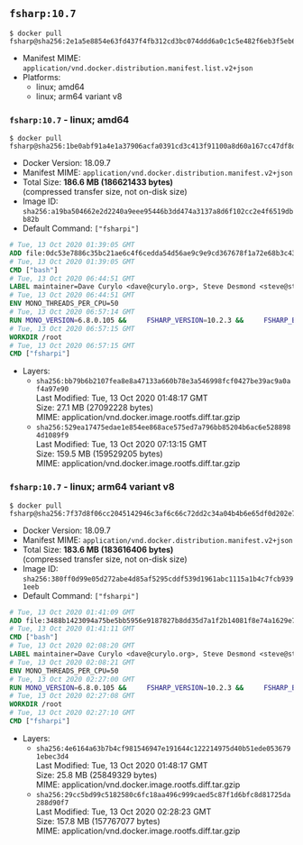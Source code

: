 ## `fsharp:10.7`

```console
$ docker pull fsharp@sha256:2e1a5e8854e63fd437f4fb312cd3bc074ddd6a0c1c5e482f6eb3f5eb6a04fb33
```

-	Manifest MIME: `application/vnd.docker.distribution.manifest.list.v2+json`
-	Platforms:
	-	linux; amd64
	-	linux; arm64 variant v8

### `fsharp:10.7` - linux; amd64

```console
$ docker pull fsharp@sha256:1be0abf91a4e1a37906acfa0391cd3c413f91100a8d60a167cc47df8dd7857cf
```

-	Docker Version: 18.09.7
-	Manifest MIME: `application/vnd.docker.distribution.manifest.v2+json`
-	Total Size: **186.6 MB (186621433 bytes)**  
	(compressed transfer size, not on-disk size)
-	Image ID: `sha256:a19ba504662e2d2240a9eee95446b3dd474a3137a8d6f102cc2e4f6519dbb82b`
-	Default Command: `["fsharpi"]`

```dockerfile
# Tue, 13 Oct 2020 01:39:05 GMT
ADD file:0dc53e7886c35bc21ae6c4f6cedda54d56ae9c9e9cd367678f1a72e68b3c43d4 in / 
# Tue, 13 Oct 2020 01:39:05 GMT
CMD ["bash"]
# Tue, 13 Oct 2020 06:44:51 GMT
LABEL maintainer=Dave Curylo <dave@curylo.org>, Steve Desmond <steve@stevedesmond.ca>
# Tue, 13 Oct 2020 06:44:51 GMT
ENV MONO_THREADS_PER_CPU=50
# Tue, 13 Oct 2020 06:57:14 GMT
RUN MONO_VERSION=6.8.0.105 &&     FSHARP_VERSION=10.2.3 &&     FSHARP_BASENAME=fsharp-$FSHARP_VERSION &&     FSHARP_ARCHIVE=$FSHARP_VERSION.tar.gz &&     FSHARP_ARCHIVE_URL=https://github.com/fsharp/fsharp/archive/$FSHARP_VERSION.tar.gz &&     export GNUPGHOME="$(mktemp -d)" &&     apt-get update && apt-get --no-install-recommends install -y gnupg dirmngr ca-certificates apt-transport-https &&     apt-key adv --batch --keyserver hkp://p80.pool.sks-keyservers.net:80 --recv-keys 3FA7E0328081BFF6A14DA29AA6A19B38D3D831EF &&     echo "deb https://download.mono-project.com/repo/debian stable-buster/snapshots/$MONO_VERSION main" | tee /etc/apt/sources.list.d/mono-official-stable.list &&     apt-get update -y &&     apt-get --no-install-recommends install -y pkg-config make nuget mono-devel msbuild ca-certificates-mono locales &&     rm -rf /var/lib/apt/lists/* &&     echo 'en_US.UTF-8 UTF-8' > /etc/locale.gen && /usr/sbin/locale-gen &&     mkdir -p /tmp/src &&     cd /tmp/src &&     printf "namespace a { class b { public static void Main(string[] args) { new System.Net.WebClient().DownloadFile(\"%s\", \"%s\");}}}" $FSHARP_ARCHIVE_URL $FSHARP_ARCHIVE > download-fsharp.cs &&     mcs download-fsharp.cs && mono download-fsharp.exe && rm download-fsharp.exe download-fsharp.cs &&     tar xf $FSHARP_ARCHIVE &&     cd $FSHARP_BASENAME &&     make &&     make install &&     cd ~ &&     rm -rf /tmp/src /tmp/NuGetScratch ~/.nuget ~/.config ~/.local "$GNUPGHOME" &&     apt-get purge -y make gnupg dirmngr &&     apt-get clean
# Tue, 13 Oct 2020 06:57:15 GMT
WORKDIR /root
# Tue, 13 Oct 2020 06:57:15 GMT
CMD ["fsharpi"]
```

-	Layers:
	-	`sha256:bb79b6b2107fea8e8a47133a660b78e3a546998fcf0427be39ac9a0af4a97e90`  
		Last Modified: Tue, 13 Oct 2020 01:48:17 GMT  
		Size: 27.1 MB (27092228 bytes)  
		MIME: application/vnd.docker.image.rootfs.diff.tar.gzip
	-	`sha256:529ea17475edae1e854ee868ace575ed7a796bb85204b6ac6e5288984d1089f9`  
		Last Modified: Tue, 13 Oct 2020 07:13:15 GMT  
		Size: 159.5 MB (159529205 bytes)  
		MIME: application/vnd.docker.image.rootfs.diff.tar.gzip

### `fsharp:10.7` - linux; arm64 variant v8

```console
$ docker pull fsharp@sha256:7f37d8f06cc2045142946c3af6c66c72dd2c34a04b4b6e65df0d202e71f2a6c1
```

-	Docker Version: 18.09.7
-	Manifest MIME: `application/vnd.docker.distribution.manifest.v2+json`
-	Total Size: **183.6 MB (183616406 bytes)**  
	(compressed transfer size, not on-disk size)
-	Image ID: `sha256:380ff0d99e05d272abe4d85af5295cddf539d1961abc1115a1b4c7fcb9391eeb`
-	Default Command: `["fsharpi"]`

```dockerfile
# Tue, 13 Oct 2020 01:41:09 GMT
ADD file:3488b1423094a75be5bb5956e9187827b8dd35d7a1f2b14081f8e74a1629e7d0 in / 
# Tue, 13 Oct 2020 01:41:11 GMT
CMD ["bash"]
# Tue, 13 Oct 2020 02:08:20 GMT
LABEL maintainer=Dave Curylo <dave@curylo.org>, Steve Desmond <steve@stevedesmond.ca>
# Tue, 13 Oct 2020 02:08:21 GMT
ENV MONO_THREADS_PER_CPU=50
# Tue, 13 Oct 2020 02:27:00 GMT
RUN MONO_VERSION=6.8.0.105 &&     FSHARP_VERSION=10.2.3 &&     FSHARP_BASENAME=fsharp-$FSHARP_VERSION &&     FSHARP_ARCHIVE=$FSHARP_VERSION.tar.gz &&     FSHARP_ARCHIVE_URL=https://github.com/fsharp/fsharp/archive/$FSHARP_VERSION.tar.gz &&     export GNUPGHOME="$(mktemp -d)" &&     apt-get update && apt-get --no-install-recommends install -y gnupg dirmngr ca-certificates apt-transport-https &&     apt-key adv --batch --keyserver hkp://p80.pool.sks-keyservers.net:80 --recv-keys 3FA7E0328081BFF6A14DA29AA6A19B38D3D831EF &&     echo "deb https://download.mono-project.com/repo/debian stable-buster/snapshots/$MONO_VERSION main" | tee /etc/apt/sources.list.d/mono-official-stable.list &&     apt-get update -y &&     apt-get --no-install-recommends install -y pkg-config make nuget mono-devel msbuild ca-certificates-mono locales &&     rm -rf /var/lib/apt/lists/* &&     echo 'en_US.UTF-8 UTF-8' > /etc/locale.gen && /usr/sbin/locale-gen &&     mkdir -p /tmp/src &&     cd /tmp/src &&     printf "namespace a { class b { public static void Main(string[] args) { new System.Net.WebClient().DownloadFile(\"%s\", \"%s\");}}}" $FSHARP_ARCHIVE_URL $FSHARP_ARCHIVE > download-fsharp.cs &&     mcs download-fsharp.cs && mono download-fsharp.exe && rm download-fsharp.exe download-fsharp.cs &&     tar xf $FSHARP_ARCHIVE &&     cd $FSHARP_BASENAME &&     make &&     make install &&     cd ~ &&     rm -rf /tmp/src /tmp/NuGetScratch ~/.nuget ~/.config ~/.local "$GNUPGHOME" &&     apt-get purge -y make gnupg dirmngr &&     apt-get clean
# Tue, 13 Oct 2020 02:27:08 GMT
WORKDIR /root
# Tue, 13 Oct 2020 02:27:10 GMT
CMD ["fsharpi"]
```

-	Layers:
	-	`sha256:4e6164a63b7b4cf981546947e191644c122214975d40b51ede0536791ebec3d4`  
		Last Modified: Tue, 13 Oct 2020 01:48:17 GMT  
		Size: 25.8 MB (25849329 bytes)  
		MIME: application/vnd.docker.image.rootfs.diff.tar.gzip
	-	`sha256:29cc5bd99c5182580c6fc18aa496c999caed5c87f1d6bfc8d81725da288d90f7`  
		Last Modified: Tue, 13 Oct 2020 02:28:23 GMT  
		Size: 157.8 MB (157767077 bytes)  
		MIME: application/vnd.docker.image.rootfs.diff.tar.gzip
